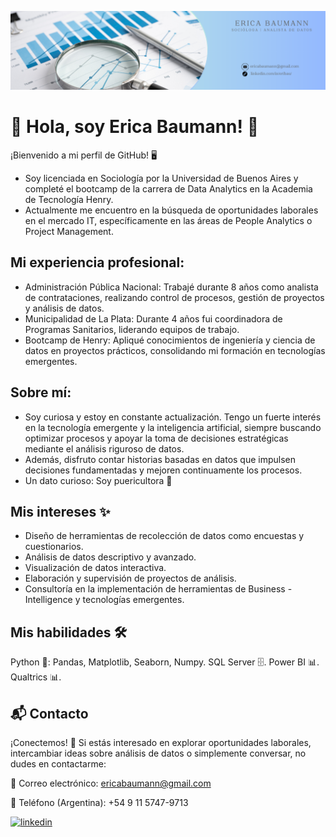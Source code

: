 ![Logo](https://raw.githubusercontent.com/ericabaumann/ericabaumann/a930746e26f733c8ade8c7747249d2dcb8d4c873/Banner%20de%20Linkedin%20Analista%20de%20Datos%20(1).png)
# 🚀 Hola, soy Erica Baumann! 👋



¡Bienvenido a mi perfil de GitHub! 🖥️


- Soy licenciada en Sociología por la Universidad de Buenos Aires y completé el bootcamp de la carrera de Data Analytics en la Academia de Tecnología Henry.
- Actualmente me encuentro en la búsqueda de oportunidades laborales en el mercado IT, específicamente en las áreas de People Analytics o Project Management.


## Mi experiencia profesional:

- Administración Pública Nacional: Trabajé durante 8 años como analista de contrataciones, realizando control de procesos, gestión de proyectos y análisis de datos.
- Municipalidad de La Plata: Durante 4 años fui coordinadora de Programas Sanitarios, liderando equipos de trabajo.
- Bootcamp de Henry: Apliqué conocimientos de ingeniería y ciencia de datos en proyectos prácticos, consolidando mi formación en tecnologías emergentes.

## Sobre mí:

- Soy curiosa y estoy en constante actualización. Tengo un fuerte interés en la tecnología emergente y la inteligencia artificial, siempre buscando optimizar procesos y apoyar la toma de decisiones estratégicas mediante el análisis riguroso de datos. 
- Además, disfruto contar historias basadas en datos que impulsen decisiones fundamentadas y mejoren continuamente los procesos.
- Un dato curioso: Soy puericultora 👶

## Mis intereses ✨
- Diseño de herramientas de recolección de datos como encuestas y cuestionarios.
- Análisis de datos descriptivo y avanzado.
- Visualización de datos interactiva.
- Elaboración y supervisión de proyectos de análisis.
- Consultoría en la implementación de herramientas de Business - Intelligence y tecnologías emergentes.

## Mis habilidades 🛠️

Python 🐍: Pandas, Matplotlib, Seaborn, Numpy.
SQL Server 🗄️.
Power BI 📊.
Qualtrics 📊.

## 📬 Contacto
¡Conectemos! 🚀
Si estás interesado en explorar oportunidades laborales, intercambiar ideas sobre análisis de datos o simplemente conversar, no dudes en contactarme:

📧 Correo electrónico: ericabaumann@gmail.com

📱 Teléfono (Argentina): +54 9 11 5747-9713

[![linkedin](https://img.shields.io/badge/linkedin-0A66C2?style=for-the-badge&logo=linkedin&logoColor=white)](https://www.linkedin.com/in/eribau/) 
